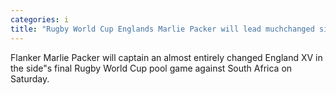 ```yaml
---
categories: i
title: "Rugby World Cup Englands Marlie Packer will lead muchchanged side"
---
```

Flanker Marlie Packer will captain an almost entirely changed England XV in the side"s final Rugby World Cup pool game against South Africa on Saturday.